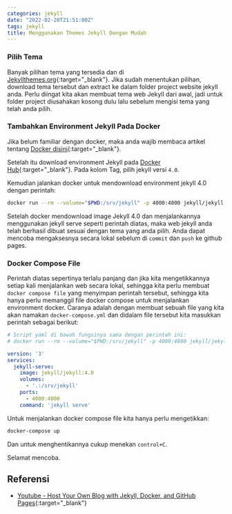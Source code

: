 ```yaml
---
categories: jekyll
date: "2022-02-20T21:51:00Z"
tags: jekyll
title: Menggunakan Themes Jekyll Dengan Mudah
---
```


### Pilih Tema
Banyak pilihan tema yang tersedia dan di [Jekyllthemes.org](http://jekyllthemes.org/){:target="_blank"}. Jika sudah menentukan pilihan, download tema tersebut dan extract ke dalam folder project website jekyll anda. Perlu diingat kita akan membuat tema web Jekyll dari awal, jadi untuk folder project diusahakan kosong dulu lalu sebelum mengisi tema yang telah anda pilih.

### Tambahkan Environment Jekyll Pada Docker
Jika belum familiar dengan docker, maka anda wajib membaca artikel tentang [Docker disini](https://larrymarzanjr.github.io/docker/2022/02/18/install-docker-desktop-win10-integrasi-WSL-Ubuntu.html){:target="_blank"}.

Setelah itu download environment Jekyll pada [Docker Hub](https://hub.docker.com/r/jekyll/jekyll/tags){:target="_blank"}. Pada kolom Tag, pilih jekyll versi `4.0`.

Kemudian jalankan docker untuk mendownload environment jekyll 4.0 dengan perintah:
```bash
docker run --rm --volume="$PWD:/srv/jekyll" -p 4000:4000 jekyll/jekyll:4.0 jekyll serve
```

Setelah docker mendownload image Jekyll 4.0 dan menjalankannya menggunakan jekyll serve seperti perintah diatas, maka web jekyll anda telah berhasil dibuat sesuai dengan tema yang anda pilih. Anda dapat mencoba mengaksesnya secara lokal sebelum di `commit` dan `push` ke github pages.

### Docker Compose File

Perintah diatas sepertinya terlalu panjang dan jika kita mengetikkannya setiap kali menjalankan web secara lokal, sehingga kita perlu membuat `docker compose file` yang menyimpan perintah tersebut, sehingga kita hanya perlu memanggil file docker compose untuk menjalankan environment docker. Caranya adalah dengan membuat sebuah file yang kita akan namakan `docker-compose.yml` dan didalam file tersebut kita masukkan perintah sebagai berikut:
```yaml
# Script yaml di bawah fungsinya sama dengan perintah ini:
# docker run --rm --volume="$PWD:/srv/jekyll" -p 4000:4000 jekyll/jekyll:4.0 jekyll serve

version: '3'
services:
  jekyll-serve:
    image: jekyll/jekyll:4.0
    volumes:
      - '.:/srv/jekyll'
    ports:
      - 4000:4000
    command: 'jekyll serve'
```
Untuk menjalankan docker compose file kita hanya perlu mengetikkan:
```bash
docker-compose up
```
Dan untuk menghentikannya cukup menekan `control+C`.

Selamat mencoba.

## Referensi
- [Youtube - Host Your Own Blog with Jekyll, Docker, and GitHub Pages](https://www.youtube.com/watch?v=ZHQ3IwIL590&t=229s){:target="_blank"}
